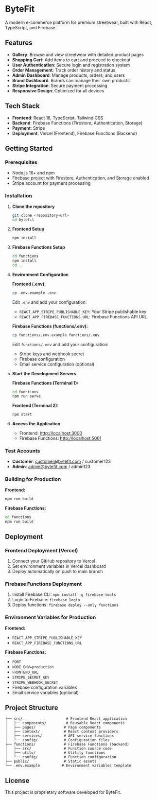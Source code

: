 # ByteFit

A modern e-commerce platform for premium streetwear, built with React, TypeScript, and Firebase.

## Features

- **Gallery**: Browse and view streetwear with detailed product pages
- **Shopping Cart**: Add items to cart and proceed to checkout
- **User Authentication**: Secure login and registration system
- **Order Management**: Track order history and status
- **Admin Dashboard**: Manage products, orders, and users
- **Brand Dashboard**: Brands can manage their own products
- **Stripe Integration**: Secure payment processing
- **Responsive Design**: Optimized for all devices

## Tech Stack

- **Frontend**: React 18, TypeScript, Tailwind CSS
- **Backend**: Firebase Functions (Firestore, Authentication, Storage)
- **Payment**: Stripe
- **Deployment**: Vercel (Frontend), Firebase Functions (Backend)

## Getting Started

### Prerequisites

- Node.js 16+ and npm
- Firebase project with Firestore, Authentication, and Storage enabled
- Stripe account for payment processing

### Installation

1. **Clone the repository**
   ```bash
   git clone <repository-url>
   cd bytefit
   ```

2. **Frontend Setup**
   ```bash
   npm install
   ```

3. **Firebase Functions Setup**
   ```bash
   cd functions
   npm install
   cd ..
   ```

4. **Environment Configuration**
   
   **Frontend (.env):**
   ```bash
   cp .env.example .env
   ```
   Edit `.env` and add your configuration:
   - `REACT_APP_STRIPE_PUBLISHABLE_KEY`: Your Stripe publishable key
   - `REACT_APP_FIREBASE_FUNCTIONS_URL`: Firebase Functions API URL
   
   **Firebase Functions (functions/.env):**
   ```bash
   cp functions/.env.example functions/.env
   ```
   Edit `functions/.env` and add your configuration:
   - Stripe keys and webhook secret
   - Firebase configuration
   - Email service configuration (optional)

5. **Start the Development Servers**
   
   **Firebase Functions (Terminal 1):**
   ```bash
   cd functions
   npm run serve
   ```
   
   **Frontend (Terminal 2):**
   ```bash
   npm start
   ```

6. **Access the Application**
   - Frontend: [http://localhost:3000](http://localhost:3000)
   - Firebase Functions: [http://localhost:5001](http://localhost:5001)

### Test Accounts

- **Customer**: customer@bytefit.com / customer123
- **Admin**: admin@bytefit.com / admin123

### Building for Production

**Frontend:**
```bash
npm run build
```

**Firebase Functions:**
```bash
cd functions
npm run build
```

## Deployment

### Frontend Deployment (Vercel)

1. Connect your GitHub repository to Vercel
2. Set environment variables in Vercel dashboard
3. Deploy automatically on push to main branch

### Firebase Functions Deployment

1. Install Firebase CLI: `npm install -g firebase-tools`
2. Login to Firebase: `firebase login`
3. Deploy functions: `firebase deploy --only functions`

### Environment Variables for Production

**Frontend:**
- `REACT_APP_STRIPE_PUBLISHABLE_KEY`
- `REACT_APP_FIREBASE_FUNCTIONS_URL`

**Firebase Functions:**
- `PORT`
- `NODE_ENV=production`
- `FRONTEND_URL`
- `STRIPE_SECRET_KEY`
- `STRIPE_WEBHOOK_SECRET`
- Firebase configuration variables
- Email service variables (optional)

## Project Structure

```
├── src/                    # Frontend React application
│   ├── components/         # Reusable React components
│   ├── pages/             # Page components
│   ├── context/           # React context providers
│   ├── services/          # API service functions
│   └── config/            # Configuration files
├── functions/             # Firebase Functions (backend)
│   ├── src/               # Function source code
│   ├── utils/             # Utility functions
│   └── config/            # Function configuration
├── public/                # Static assets
└── .env.example          # Environment variables template
```

## License

This project is proprietary software developed for ByteFit.
